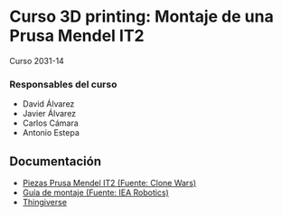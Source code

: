 Curso 3D printing: Montaje de una Prusa Mendel IT2
============================================

Curso 2031-14

### Responsables del curso
* David Álvarez
* Javier Álvarez
* Carlos Cámara
* Antonio Estepa

## Documentación

* [Piezas Prusa Mendel IT2 (Fuente: Clone Wars)](http://www.reprap.org/wiki/Clone_wars:_Prusa_Iteraci%C3%B3n_2)
* [Guía de montaje (Fuente: IEA Robotics)](http://www.iearobotics.com/wiki/index.php?title=Guia_de_montaje_de_la_Prusa_2)
* [Thingiverse](http://www.thingiverse.com)

